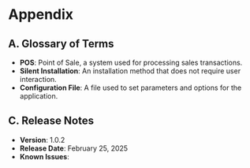 # Appendix

## A. Glossary of Terms
- **POS**: Point of Sale, a system used for processing sales transactions.
- **Silent Installation**: An installation method that does not require user interaction.
- **Configuration File**: A file used to set parameters and options for the application.

## C. Release Notes
- **Version**: 1.0.2
- **Release Date**: February 25, 2025
- **Known Issues**:   
